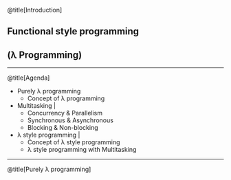 @title[Introduction]
## Functional style programming
## (λ Programming)

---
@title[Agenda]

- Purely λ programming
    - Concept of λ programming
- Multitasking |
    - Concurrency & Parallelism
    - Synchronous & Asynchronous
    - Blocking & Non-blocking
- λ style programming |
    - Concept of λ style programming
    - λ style programming with Multitasking

---
@title[Purely λ programming]
